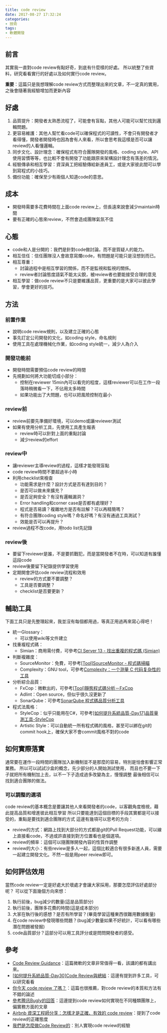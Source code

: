 ```yaml
---
title: code review
date: 2017-08-27 17:32:24
categories:
- 技術
tags:
- 軟體開發
---
```

## 前言

其實我一直對code review有點好奇，到底有什麼樣的好處。
所以統整了些資料，研究看看實行的好處以及如何實行code review。

**重要**：這篇只是我想理解code review方式而整理出來的文章，不一定真的實用，之後會隨著我經驗增加而更新內容

## 好處

1. 品質提升：開發者太熟悉流程了，可能會有盲點，其他人可能可以幫忙找到邏輯問題。
2. 更容易維護：其他人幫忙看code可以確保程式的可讀性，不會只有開發者才看得懂，開發者開發時也因為會有人來看，所以會思考我這樣是否可以讓review的人看懂邏輯。
3. 同步文化、設計理念：確保程式有符合團隊開發的風格、coding style、API使用習慣等等，也比較不會有開發了功能跟原來架構設計理念有落差的情況。
4. 經驗傳承和相互學習：資深員工把經驗傳給新進員工，或是大家彼此間可以學到寫程式的小技巧。
5. 備份功能：確保至少有兩個人知道code的意思。

## 成本

* 開發時需要多花費時間在上面code review上，但長遠來說會減少maintain時間
* 要有正確的心態來review，不然會造成團隊氣氛不佳

## 心態

* code和人是分開的：我們是針對code做討論，而不是質疑人的能力。
* 相互信任：信任團隊沒人會故意寫爛code，有問題是可能只是沒想到而已。
* 相互尊重：
  * 討論過程中是相互學習的關係，而不是監視和監視的關係。
  * review者討論態度語氣不能太尖銳，被review者也要能接受合理的意見
* 相互學習：做code review不只是要維護品質，更重要的是大家可以彼此學習，學會更好的技巧。

## 方法

### 前置作業

* 說明code review規則，以及建立正確的心態
* 事先訂定公司開發的文化，如coding style，命名規則
* 使用工具在處理機械化作業，如coding style統一，減少人為介入

### 開發功能前

* 開發時間需要預估code review的時間
* 先規劃如何將大功能切成小部分：
  * 控制在reviewer 15min內可以看完的程度，這樣reviewer可以在工作一段落時稍微看一下，不佔用太多時間
  * 如果功能出了大問題，也可以把風險控制在最小

### review前

* review前要先準備好環境，可以demo或讓reviewer測試
* 如果有使用分析工具，先使用工具產生報表
  * review時可以針對上面的重點討論
  * 減少review的effort

### review中

* 讓reviewer主導review的過程，這樣才能發現盲點
* code review時間不要超過半小時
* 利用checklist來檢查
  * 功能需求是什麼？設計方式是否有達到目的？
  * 是否可以做未來擴充？
  * 是否足夠安全？有沒有邏輯漏洞？
  * Error handling和corner case是否都有處理好？
  * 程式是否易讀？複雜地方是否有註解？可以再精簡嗎？
  * 有符合團隊coding style嗎？命名好嗎？有沒有通過工具測試？
  * 效能是否可以再提升？
* review過程不改code，用todo list先記錄

### review後

* 要留下reviewer是誰，不是要抓戰犯，而是當開發者不在時，可以知道有誰懂這段code
* review後要留下紀錄提供學習使用
* 定期開會評估code review流程和效用
  * review的方式要不要調整？
  * 工具是否要調整？
  * checklist是否要更新？

## 輔助工具

下面工具只是先整理起來，我並沒有每個都用過，等真正用過再來寫心得吧！

* 統一Glossary：
  * 可以使用wiki等文件建立
* 找重複程式碼：
  * Simian：商用需付費，可參考[CI Server 13 - 找出重複的程式碼 (Simian)](http://ithelp.ithome.com.tw/articles/10106013)
* 判斷複雜度：
  * SourceMonitor：免費，可參考[[Tool]SourceMonitor - 程式碼掃瞄](https://dotblogs.com.tw/hatelove/archive/2010/02/10/sourcemonitor.aspx)
  * Complexity：GNU tool，可參考[Complexity：一个测量 C 代码复杂性的工具](http://hao.jobbole.com/complexity/)
* 分析綜合品質：
  * FxCop：微軟出的，可參考[[Tool]靜態程式碼分析－FxCop](https://dotblogs.com.tw/hatelove/2011/12/18/introducing-fxcop-and-vs2010-static-code-analysis-tool)
  * Adlint：Open source，但似乎很久沒更新了
  * SonarQube：可參考[SonarQube 程式碼品質分析工具](https://poychang.github.io/sonarqube-csharp/)
* 程式法風格：
  * StyleCop：似乎只能用在C#，可參考[[如何提升系統品質-Day17]品質量測工具-StyleCop](http://ithelp.ithome.com.tw/articles/10079546)
  * Artistic Style：可以自動統一所有程式碼的風格，甚至可以綁在git的commit hook上，確保大家不會commit風格不對的code

## 如何實際落實

通常要在運作一段時間的團隊加入新機制並不是那麼的容易，特別是怕會影響正常業務。
所以可以試試沙盒的概念，先少部分的人開始測試使用，
而且也不要一下子就把所有機制加上去，以不一下子造成過多改變為主，慢慢調整
最後相信可以找到適合團隊的做法。

### 可以調整的選項

code review的基本概念是要讓其他人來看開發者的code，以客觀角度檢視，藉此提高品質和增進彼此相互學習
所以只要能達到這個目標的手段其實都是可以接受的，重點是要找到適合團隊的方式
這邊有幾項可以思考的方向：

* review的方式：網路上找到大部分的方式都是git的Pull Request功能，可以線上直接看code，不過或許直接到對方位置看也是個選項。
* review的頻率：這個可以隨團隊開發內容的性質作調整
* review的大小：有些review是多人一起，這個比較適合有很多新進人員，需要一起建立開發文化。不然一般是用peer review即可。

## 如何評估效用

當然code review一定是好處大於壞處才會讓大家採用，那要怎麼評估好處部分呢？
可以從下面幾個方向來想：

1. 執行前後，bug減少的數量(這是品質部分)
2. 執行前後，團隊多花費的時間(這是成本部分)
3. 大家在執行後的感想？是否有所學習？(畢竟學習這種東西很難用數據衡量)
4. 在code review中發現哪些問題？(bug減少數量如果不好統計，可以看有哪些潛在問題被發掘)
5. code品質部分？這部分可以用工具評分或是問問開發者的感受。

## 參考

* [Code Review Guidance](https://msdn.microsoft.com/zh-tw/communitydocs/visual-studio/ta14052601)：這篇微軟的文章非常值得一看，該講的都有講出來。
* [[如何提升系統品質-Day30]Code Review與總結](http://ithelp.ithome.com.tw/articles/10081797)：這邊有提到許多工具，可以研究看看
* [你今天 code review 了嗎？](https://blog.mz026.rocks/20170812/did-you-code-review-today)：這篇也很推薦，對code review的本質和方法有不錯的論述
* [參考腾讯Bugly的回答](https://www.zhihu.com/question/41089988)：這邊提到code review如何實現在不同種類團隊上，偏實務方面的文章
* [Airbnb 資深工程師分享：怎樣才是正確、有效的 code review](https://buzzorange.com/techorange/2016/08/16/airbnb-code-review/)：提到了code review的正確態度
* [我們是怎麼做Code Review的](https://read01.com/JmzyoG.html#.WaJAatOg_OQ)：別人實現code review的經驗
